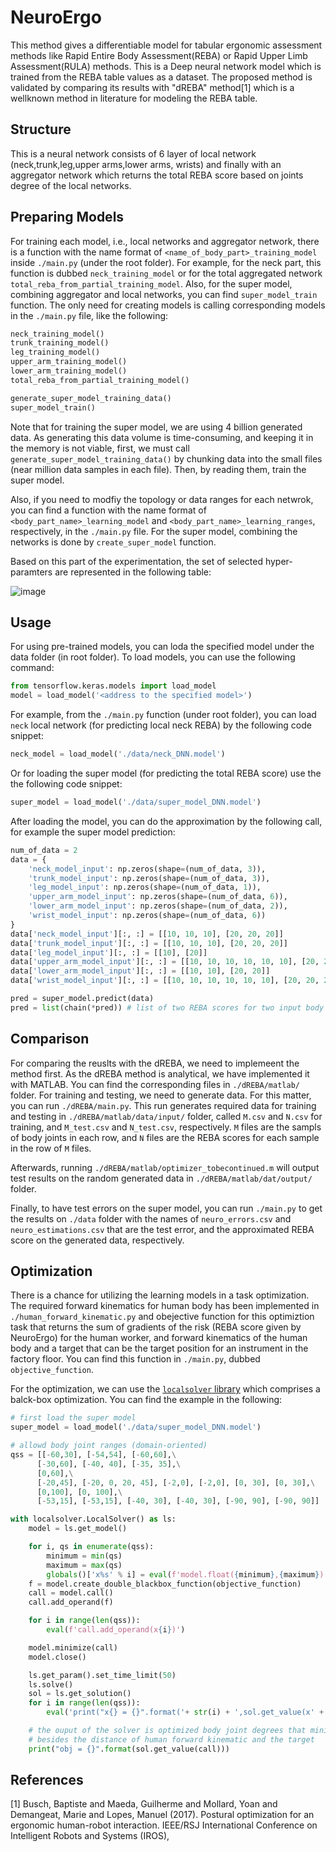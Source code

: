 # NeuroErgo

This method gives a differentiable model for tabular ergonomic assessment methods like Rapid Entire Body Assessment(REBA) or Rapid Upper Limb Assessment(RULA) methods. 
This is a Deep neural network model which is trained from the REBA table values as a dataset.
The proposed method is validated by comparing its results with "dREBA" method[1] which is a wellknown method in literature for modeling the REBA table.

## Structure
This is a neural network consists of 6 layer of local network (neck,trunk,leg,upper arms,lower arms, wrists) and finally with an aggregator network which returns the total REBA score based on joints degree of the local networks.

## Preparing Models
For training each model, i.e., local networks and aggregator network, there is a function with the name format of `<name_of_body_part>_training_model` inside `./main.py` (under the root folder). For example, for the neck part, this function is dubbed `neck_training_model` or for the total aggregated network `total_reba_from_partial_training_model`. Also, for the super model, combining aggregator and local networks, you can find `super_model_train` function. The only need for creating models is calling corresponding models in the `./main.py` file, like the following:

```Python
neck_training_model()
trunk_training_model()
leg_training_model()
upper_arm_training_model()
lower_arm_training_model()
total_reba_from_partial_training_model()

generate_super_model_training_data()
super_model_train()
```

Note that for training the super model, we are using 4 billion generated data. 
As generating this data volume is time-consuming, and keeping it in the memory is not viable,
first, we must call `generate_super_model_training_data()` by chunking data into the small files (near million data samples in each file).
Then, by reading them, train the super model. 

Also, if you need to modfiy the topology or data ranges for each netwrok, you can find a function with the name format of `<body_part_name>_learning_model` and `<body_part_name>_learning_ranges`, respectively, in the `./main.py` file. 
For the super model, combining the networks is done by `create_super_model` function.

Based on this part of the experimentation, the set of selected hyper-paramters are represented in the following table:

![image](https://user-images.githubusercontent.com/22638310/154095534-017588c5-5f93-4249-ac6b-f6d546955e1b.png)

## Usage
For using pre-trained models, you can loda the specified model under the data folder (in root folder). To load models, you can use the following command:

```python
from tensorflow.keras.models import load_model
model = load_model('<address to the specified model>')
```

For example, from the `./main.py` function (under root folder), you can load `neck` local network (for predicting local neck REBA) by the following code snippet:

```Python
neck_model = load_model('./data/neck_DNN.model')
```
Or for loading the super model (for predicting the total REBA score) use the the following code snippet:

```Python
super_model = load_model('./data/super_model_DNN.model')
```

After loading the model, you can do the approximation by the following call, for example the super model prediction:

```Python
num_of_data = 2
data = {
    'neck_model_input': np.zeros(shape=(num_of_data, 3)),
    'trunk_model_input': np.zeros(shape=(num_of_data, 3)),
    'leg_model_input': np.zeros(shape=(num_of_data, 1)), 
    'upper_arm_model_input': np.zeros(shape=(num_of_data, 6)), 
    'lower_arm_model_input': np.zeros(shape=(num_of_data, 2)), 
    'wrist_model_input': np.zeros(shape=(num_of_data, 6))
}
data['neck_model_input'][:, :] = [[10, 10, 10], [20, 20, 20]]
data['trunk_model_input'][:, :] = [[10, 10, 10], [20, 20, 20]]
data['leg_model_input'][:, :] = [[10], [20]]
data['upper_arm_model_input'][:, :] = [[10, 10, 10, 10, 10, 10], [20, 20, 20, 20, 20, 20]]
data['lower_arm_model_input'][:, :] = [[10, 10], [20, 20]]
data['wrist_model_input'][:, :] = [[10, 10, 10, 10, 10, 10], [20, 20, 20, 20, 20, 20]]

pred = super_model.predict(data)
pred = list(chain(*pred)) # list of two REBA scores for two input body joints 
```

## Comparison
For comparing the reuslts with the dREBA, we need to implemeent the method first. 
As the dREBA method is analytical, we have implemented it with MATLAB. 
You can find the corresponding files in `./dREBA/matlab/` folder. 
For training and testing, we need to generate data. 
For this matter, you can run `./dREBA/main.py`. 
This run generates required data for training and testing in `./dREBA/matlab/data/input/` folder, called `M.csv` and `N.csv` for training, and 
`M_test.csv` and `N_test.csv`, respectively. `M` files are the sampls of body joints in each row, and `N` files are the REBA scores for each sample in the row of `M` files.

Afterwards, running `./dREBA/matlab/optimizer_tobecontinued.m` will output test results on the random generated data in `./dREBA/matlab/dat/output/` folder. 

Finally, to have test errors on the super model, you can run `./main.py` to get the results on `./data` folder with the names of `neuro_errors.csv` and `neuro_estimations.csv` that are the test error, and the approximated REBA score on the generated data, respectively.  


## Optimization

There is a chance for utilizing the learning models in a task optimization. The required forward kinematics for human body 
has been implemented in `./human_forward_kinematic.py` and obejective function for this optimiztion task that returns the sum of gradients of the risk (REBA score given by NeuroErgo) for the human worker, and forward kinematics of the human body and a target that can be the target position for an instrument in the factory floor. You can find this function in `./main.py`, dubbed `objective_function`.

For the optimization, we can use the [`localsolver` library](https://www.localsolver.com/) which comprises a balck-box optimization. You can find the example in the following:

```Python
# first load the super model
super_model = load_model('./data/super_model_DNN.model')

# allowd body joint ranges (domain-oriented)
qss = [[-60,30], [-54,54], [-60,60],\
      [-30,60], [-40, 40], [-35, 35],\
      [0,60],\
      [-20,45], [-20, 0, 20, 45], [-2,0], [-2,0], [0, 30], [0, 30],\
      [0,100], [0, 100],\
      [-53,15], [-53,15], [-40, 30], [-40, 30], [-90, 90], [-90, 90]]

with localsolver.LocalSolver() as ls:
    model = ls.get_model()

    for i, qs in enumerate(qss):
        minimum = min(qs)
        maximum = max(qs)
        globals()['x%s' % i] = eval(f'model.float({minimum},{maximum})')
    f = model.create_double_blackbox_function(objective_function)
    call = model.call()
    call.add_operand(f)

    for i in range(len(qss)):
        eval(f'call.add_operand(x{i})')

    model.minimize(call)
    model.close()

    ls.get_param().set_time_limit(50)
    ls.solve()
    sol = ls.get_solution()
    for i in range(len(qss)):
        eval('print("x{} = {}".format('+ str(i) + ',sol.get_value(x' + str(i) +')))')

    # the ouput of the solver is optimized body joint degrees that minimized risk,
    # besides the distance of human forward kinematic and the target
    print("obj = {}".format(sol.get_value(call)))
```




## References
<a id="1">[1]</a> 
Busch, Baptiste and Maeda, Guilherme and Mollard, Yoan and Demangeat, Marie and Lopes, Manuel (2017). 
Postural optimization for an ergonomic human-robot interaction. 
IEEE/RSJ International Conference on Intelligent Robots and Systems (IROS),
